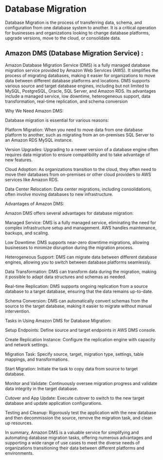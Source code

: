 # Database Migration

Database Migration is the process of transferring data, schema, and configuration from one database system to another. It is a critical operation for businesses and organizations looking to change database platforms, upgrade versions, move to the cloud, or consolidate data.

## Amazon DMS (Database Migration Service) :
Amazon Database Migration Service (DMS) is a fully managed database migration service provided by Amazon Web Services (AWS). It simplifies the process of migrating databases, making it easier for organizations to move data between different database platforms and locations. DMS supports various source and target database engines, including but not limited to MySQL, PostgreSQL, Oracle, SQL Server, and Amazon RDS.
Its advantages include a managed service, low downtime, heterogeneous support, data transformation, real-time replication, and schema conversion


Why We Need Amazon DMS:

Database migration is essential for various reasons:

Platform Migration: When you need to move data from one database platform to another, such as migrating from an on-premises SQL Server to an Amazon RDS MySQL instance.

Version Upgrades: Upgrading to a newer version of a database engine often requires data migration to ensure compatibility and to take advantage of new features.

Cloud Adoption: As organizations transition to the cloud, they often need to move their databases from on-premises or other cloud providers to AWS services like Amazon RDS.

Data Center Relocation: Data center migrations, including consolidations, often involve moving databases to new infrastructure.

Advantages of Amazon DMS:

Amazon DMS offers several advantages for database migration:

Managed Service: DMS is a fully managed service, eliminating the need for complex infrastructure setup and management. AWS handles maintenance, backups, and scaling.

Low Downtime: DMS supports near-zero downtime migrations, allowing businesses to minimize disruption during the migration process.

Heterogeneous Support: DMS can migrate data between different database engines, allowing you to switch between database platforms seamlessly.

Data Transformation: DMS can transform data during the migration, making it possible to adapt data structures and schemas as needed.

Real-time Replication: DMS supports ongoing replication from a source database to a target database, ensuring that the data remains up-to-date.

Schema Conversion: DMS can automatically convert schemas from the source to the target database, making it easier to migrate without manual intervention.


Tasks in Using Amazon DMS for Database Migration:

Setup Endpoints: Define source and target endpoints in AWS DMS console.

Create Replication Instance: Configure the replication engine with capacity and network settings.

Migration Task: Specify source, target, migration type, settings, table mappings, and transformations.

Start Migration: Initiate the task to copy data from source to target database.

Monitor and Validate: Continuously oversee migration progress and validate data integrity in the target database.

Cutover and App Update: Execute cutover to switch to the new target database and update application configurations.

Testing and Cleanup: Rigorously test the application with the new database and then decommission the source, remove the migration task, and clean up resources.




In summary, Amazon DMS is a valuable service for simplifying and automating database migration tasks, offering numerous advantages and supporting a wide range of use cases to meet the diverse needs of organizations transitioning their data between different platforms and environments.
